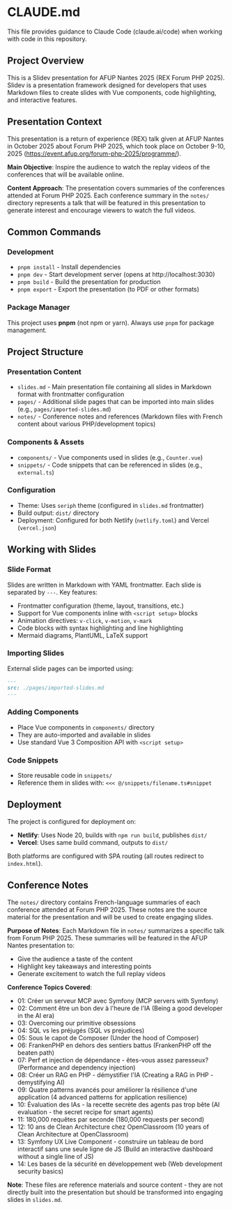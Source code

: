 # CLAUDE.md

This file provides guidance to Claude Code (claude.ai/code) when working with code in this repository.

## Project Overview

This is a Slidev presentation for AFUP Nantes 2025 (REX Forum PHP 2025). Slidev is a presentation framework designed for developers that uses Markdown files to create slides with Vue components, code highlighting, and interactive features.

## Presentation Context

This presentation is a return of experience (REX) talk given at AFUP Nantes in October 2025 about Forum PHP 2025, which took place on October 9-10, 2025 (https://event.afup.org/forum-php-2025/programme/).

**Main Objective**: Inspire the audience to watch the replay videos of the conferences that will be available online.

**Content Approach**: The presentation covers summaries of the conferences attended at Forum PHP 2025. Each conference summary in the `notes/` directory represents a talk that will be featured in this presentation to generate interest and encourage viewers to watch the full videos.

## Common Commands

### Development
- `pnpm install` - Install dependencies
- `pnpm dev` - Start development server (opens at http://localhost:3030)
- `pnpm build` - Build the presentation for production
- `pnpm export` - Export the presentation (to PDF or other formats)

### Package Manager
This project uses **pnpm** (not npm or yarn). Always use `pnpm` for package management.

## Project Structure

### Presentation Content
- `slides.md` - Main presentation file containing all slides in Markdown format with frontmatter configuration
- `pages/` - Additional slide pages that can be imported into main slides (e.g., `pages/imported-slides.md`)
- `notes/` - Conference notes and references (Markdown files with French content about various PHP/development topics)

### Components & Assets
- `components/` - Vue components used in slides (e.g., `Counter.vue`)
- `snippets/` - Code snippets that can be referenced in slides (e.g., `external.ts`)

### Configuration
- Theme: Uses `seriph` theme (configured in `slides.md` frontmatter)
- Build output: `dist/` directory
- Deployment: Configured for both Netlify (`netlify.toml`) and Vercel (`vercel.json`)

## Working with Slides

### Slide Format
Slides are written in Markdown with YAML frontmatter. Each slide is separated by `---`. Key features:
- Frontmatter configuration (theme, layout, transitions, etc.)
- Support for Vue components inline with `<script setup>` blocks
- Animation directives: `v-click`, `v-motion`, `v-mark`
- Code blocks with syntax highlighting and line highlighting
- Mermaid diagrams, PlantUML, LaTeX support

### Importing Slides
External slide pages can be imported using:
```md
---
src: ./pages/imported-slides.md
---
```

### Adding Components
- Place Vue components in `components/` directory
- They are auto-imported and available in slides
- Use standard Vue 3 Composition API with `<script setup>`

### Code Snippets
- Store reusable code in `snippets/`
- Reference them in slides with: `<<< @/snippets/filename.ts#snippet`

## Deployment

The project is configured for deployment on:
- **Netlify**: Uses Node 20, builds with `npm run build`, publishes `dist/`
- **Vercel**: Uses same build command, outputs to `dist/`

Both platforms are configured with SPA routing (all routes redirect to `index.html`).

## Conference Notes

The `notes/` directory contains French-language summaries of each conference attended at Forum PHP 2025. These notes are the source material for the presentation and will be used to create engaging slides.

**Purpose of Notes**: Each Markdown file in `notes/` summarizes a specific talk from Forum PHP 2025. These summaries will be featured in the AFUP Nantes presentation to:
- Give the audience a taste of the content
- Highlight key takeaways and interesting points
- Generate excitement to watch the full replay videos

**Conference Topics Covered**:
- 01: Créer un serveur MCP avec Symfony (MCP servers with Symfony)
- 02: Comment être un bon dev à l'heure de l'IA (Being a good developer in the AI era)
- 03: Overcoming our primitive obsessions
- 04: SQL vs les préjugés (SQL vs prejudices)
- 05: Sous le capot de Composer (Under the hood of Composer)
- 06: FrankenPHP en dehors des sentiers battus (FrankenPHP off the beaten path)
- 07: Perf et injection de dépendance - êtes-vous assez paresseux? (Performance and dependency injection)
- 08: Créer un RAG en PHP - démystifier l'IA (Creating a RAG in PHP - demystifying AI)
- 09: Quatre patterns avancés pour améliorer la résilience d'une application (4 advanced patterns for application resilience)
- 10: Évaluation des IAs - la recette secrète des agents pas trop bête (AI evaluation - the secret recipe for smart agents)
- 11: 180,000 requêtes par seconde (180,000 requests per second)
- 12: 10 ans de Clean Architecture chez OpenClassroom (10 years of Clean Architecture at OpenClassroom)
- 13: Symfony UX Live Component - construire un tableau de bord interactif sans une seule ligne de JS (Build an interactive dashboard without a single line of JS)
- 14: Les bases de la sécurité en développement web (Web development security basics)

**Note**: These files are reference materials and source content - they are not directly built into the presentation but should be transformed into engaging slides in `slides.md`.